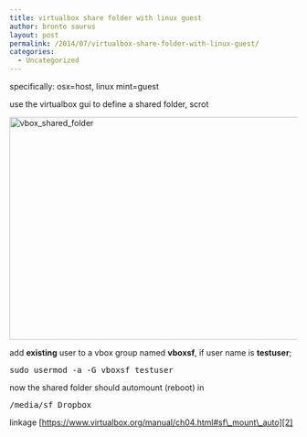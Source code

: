 ```yaml
---
title: virtualbox share folder with linux guest
author: bronto saurus
layout: post
permalink: /2014/07/virtualbox-share-folder-with-linux-guest/
categories:
  - Uncategorized
---
```

specifically: osx=host, linux mint=guest

use the virtualbox gui to define a shared folder, scrot

[<img src="http://brontosaurusrex.mooo.com/wp-content/uploads/2014/07/vbox_shared_folder.png" alt="vbox_shared_folder" width="589" height="390" class="aligncenter size-full wp-image-3312" />][1]

add **existing** user to a vbox group named **vboxsf**, if user name is **testuser**;

<pre>sudo usermod -a -G vboxsf testuser</pre>

now the shared folder should automount (reboot) in 

<pre>/media/sf_Dropbox</pre>

linkage [https://www.virtualbox.org/manual/ch04.html#sf\_mount\_auto][2]

 [1]: http://brontosaurusrex.mooo.com/wp-content/uploads/2014/07/vbox_shared_folder.png
 [2]: https://www.virtualbox.org/manual/ch04.html#sf_mount_auto